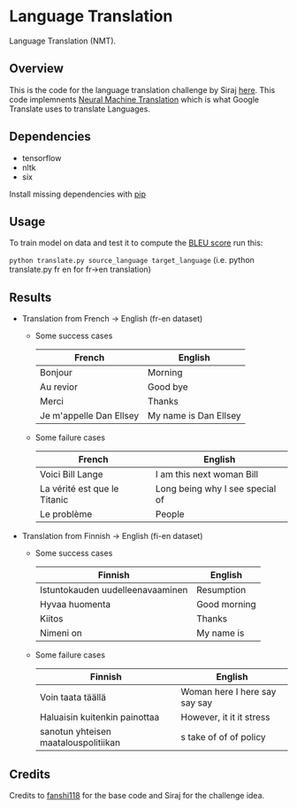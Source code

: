 # Language Translation

Language Translation (NMT). 

## Overview

This is the code for the language translation challenge by Siraj [here](https://youtu.be/nRBnh4qbPHI). This code implemnents [Neural Machine Translation](https://github.com/neubig/nmt-tips) which is what Google Translate uses to translate Languages.

## Dependencies

* tensorflow
* nltk 
* six

Install missing dependencies with [pip](https://pip.pypa.io/en/stable/)

## Usage

To train model on data and test it to compute the [BLEU score](https://en.wikipedia.org/wiki/BLEU) run this:

``python translate.py source_language target_language`` (i.e. python translate.py fr en for fr->en translation)

## Results

* Translation from French -> English (fr-en dataset)
  * Some success cases

    | French     | English     |
    |----------- |------------ |
    | Bonjour    | Morning     |
    | Au revior  | Good bye    |
    | Merci      | Thanks      |
    | Je m'appelle Dan Ellsey | My name is Dan Ellsey |

  * Some failure cases

    | French | English |
    |--------|-------- |
    | Voici Bill Lange | I am this next woman Bill |
    | La vérité est que le Titanic | Long being why I see special of |
    | Le problème | People |

* Translation from Finnish -> English (fi-en dataset)
  * Some success cases

    | Finnish     | English     |
    |----------- |------------ |
    | Istuntokauden uudelleenavaaminen | Resumption |
    | Hyvaa huomenta  | Good morning |
    | Kiitos      | Thanks  |
    | Nimeni on | My name is |

  * Some failure cases

    | Finnish | English |
    |-------- |-------- |
    | Voin taata täällä | Woman here I here say say say |
    | Haluaisin kuitenkin painottaa | However, it it it stress |
    | sanotun yhteisen maatalouspolitiikan  | s take of of of policy |

## Credits

Credits to [fanshi118](https://github.com/fanshi118/NLP_NMT_Project) for the base code and Siraj for the challenge idea.
